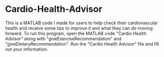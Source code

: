 # Cardio-Health-Advisor
This is a MATLAB code I made for users to help check their cardiovascular health and receive some tips to improve it and what they can do moving forward. To run this program, open the MATLAB code "Cardio Health Advisor" along with "giveExerciseRecommendation" and "giveDietaryRecommendation". Run the "Cardio Health Advisor" file and fill out your information.
